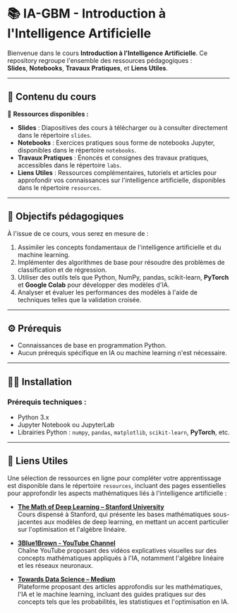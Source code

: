 # 📚 IA-GBM - Introduction à l'Intelligence Artificielle

Bienvenue dans le cours **Introduction à l'Intelligence Artificielle**. Ce repository regroupe l'ensemble des ressources pédagogiques :  
**Slides**, **Notebooks**, **Travaux Pratiques**, et **Liens Utiles**.

---

## 📌 Contenu du cours

📂 **Ressources disponibles :**

- **Slides** : Diapositives des cours à télécharger ou à consulter directement dans le répertoire `slides`.
- **Notebooks** : Exercices pratiques sous forme de notebooks Jupyter, disponibles dans le répertoire `notebooks`.
- **Travaux Pratiques** : Énoncés et consignes des travaux pratiques, accessibles dans le répertoire `labs`.
- **Liens Utiles** : Ressources complémentaires, tutoriels et articles pour approfondir vos connaissances sur l'intelligence artificielle, disponibles dans le répertoire `resources`.

---

## 🚀 Objectifs pédagogiques

À l'issue de ce cours, vous serez en mesure de :

1. Assimiler les concepts fondamentaux de l'intelligence artificielle et du machine learning.
2. Implémenter des algorithmes de base pour résoudre des problèmes de classification et de régression.
3. Utiliser des outils tels que Python, NumPy, pandas, scikit-learn, **PyTorch** et **Google Colab** pour développer des modèles d'IA.
4. Analyser et évaluer les performances des modèles à l'aide de techniques telles que la validation croisée.

---

## ⚙️ Prérequis

- Connaissances de base en programmation Python.
- Aucun prérequis spécifique en IA ou machine learning n'est nécessaire.

---

## 🧑‍💻 Installation

### Prérequis techniques :
- Python 3.x
- Jupyter Notebook ou JupyterLab
- Librairies Python : `numpy`, `pandas`, `matplotlib`, `scikit-learn`, **PyTorch**, etc.

---

## 🔗 Liens Utiles

Une sélection de ressources en ligne pour compléter votre apprentissage est disponible dans le répertoire `resources`, incluant des pages essentielles pour approfondir les aspects mathématiques liés à l'intelligence artificielle :

- **[The Math of Deep Learning – Stanford University](https://cs231n.github.io/machine-learning-optimization/)**  
  Cours dispensé à Stanford, qui présente les bases mathématiques sous-jacentes aux modèles de deep learning, en mettant un accent particulier sur l'optimisation et l'algèbre linéaire.

- **[3Blue1Brown - YouTube Channel](https://www.youtube.com/c/3blue1brown)**  
  Chaîne YouTube proposant des vidéos explicatives visuelles sur des concepts mathématiques appliqués à l'IA, notamment l'algèbre linéaire et les réseaux neuronaux.

- **[Towards Data Science – Medium](https://towardsdatascience.com)**  
  Plateforme proposant des articles approfondis sur les mathématiques, l'IA et le machine learning, incluant des guides pratiques sur des concepts tels que les probabilités, les statistiques et l'optimisation en IA.
